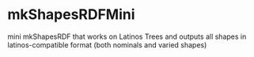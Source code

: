 # mkShapesRDFMini
mini mkShapesRDF that works on Latinos Trees and outputs all shapes in latinos-compatible format (both nominals and varied shapes)

